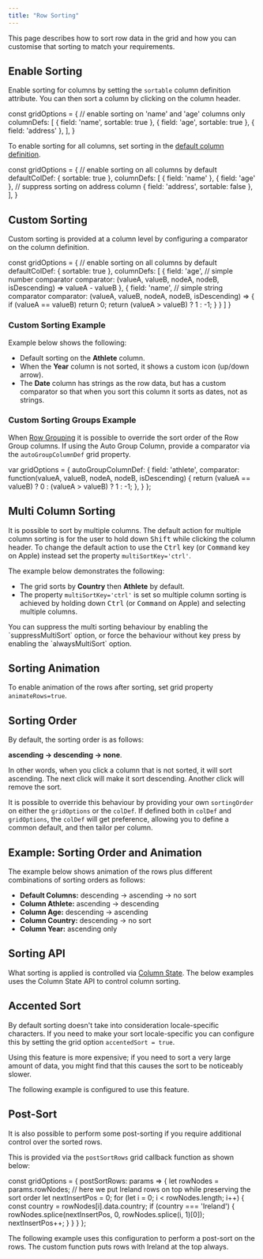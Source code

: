 ```yaml
---
title: "Row Sorting"
---
```


This page describes how to sort row data in the grid and how you can customise that sorting to match your requirements. 

## Enable Sorting

Enable sorting for columns by setting the `sortable` column definition attribute.
You can then sort a column by clicking on the column header.

<snippet>
const gridOptions = {
    // enable sorting on 'name' and 'age' columns only
    columnDefs: [
        { field: 'name', sortable: true },
        { field: 'age', sortable: true },
        { field: 'address' },
    ],
}
</snippet>

To enable sorting for all columns, set sorting in the [default column definition](/column-definitions/).

<snippet>
const gridOptions = {
    // enable sorting on all columns by default
    defaultColDef: {
        sortable: true
    },
    columnDefs: [
        { field: 'name' },
        { field: 'age' },
        // suppress sorting on address column
        { field: 'address', sortable: false },
    ],
}
</snippet>

## Custom Sorting

Custom sorting is provided at a column level by configuring a comparator on the column definition.

<api-documentation source='column-properties/properties.json' section='sort' names='["comparator"]' ></api-documentation>

<snippet spaceBetweenProperties="true">
const gridOptions = {
    // enable sorting on all columns by default
    defaultColDef: {
        sortable: true
    },
    columnDefs: [
        {
            field: 'age',
            // simple number comparator
            comparator: (valueA, valueB, nodeA, nodeB, isDescending) => valueA - valueB
        },
        {
            field: 'name',
            // simple string comparator
            comparator: (valueA, valueB, nodeA, nodeB, isDescending) => {
                if (valueA == valueB) return 0;
                return (valueA > valueB) ? 1 : -1;
            }
        }
    ]
}
</snippet>

### Custom Sorting Example

Example below shows the following:

- Default sorting on the **Athlete** column.
- When the **Year** column is not sorted, it shows a custom icon (up/down arrow).
- The **Date** column has strings as the row data, but has a custom comparator so that when you sort this column it sorts as dates, not as strings.

<grid-example title='Custom Sorting' name='custom-sorting' type='generated'></grid-example>

### Custom Sorting Groups Example

When [Row Grouping](/grouping/) it is possible to override the sort order of the Row Group columns. If using the Auto Group Column, provide a comparator via the `autoGroupColumnDef` grid property.


<snippet>
var gridOptions = {
    autoGroupColumnDef: {
        field: 'athlete',
        comparator: function(valueA, valueB, nodeA, nodeB, isDescending) {
            return (valueA == valueB) ? 0 : (valueA > valueB) ? 1 : -1;
        },
    }
};
</snippet>

<grid-example title='Custom Sorting Groups' name='custom-sorting-groups' type='generated' options='{ "enterprise": true, "modules": ["clientside", "rowgrouping" ] }'></grid-example>

## Multi Column Sorting

It is possible to sort by multiple columns. The default action for multiple column sorting is for
the user to hold down <kbd>Shift</kbd> while clicking the column header. To change the default action to use
the <kbd>Ctrl</kbd> key (or <kbd>Command</kbd> key on Apple) instead set the property `multiSortKey='ctrl'`.

The example below demonstrates the following:

- The grid sorts by **Country** then **Athlete** by default.
- The property `multiSortKey='ctrl'` is set so multiple column sorting is achieved by holding down <kbd>Ctrl</kbd> (or <kbd>Command</kbd> on Apple) and selecting multiple columns.

<grid-example title='Multi Column Sort' name='multi-column' type='generated'></grid-example>

<note>
You can suppress the multi sorting behaviour by enabling the `suppressMultiSort` option, or force the behaviour without key press by enabling
the `alwaysMultiSort` option.
</note>

## Sorting Animation

To enable animation of the rows after sorting, set grid property `animateRows=true`.

## Sorting Order

By default, the sorting order is as follows:

**ascending -> descending -> none**.


In other words, when you click a column that is not sorted, it will sort ascending. The next click
will make it sort descending. Another click will remove the sort.

It is possible to override this behaviour by providing your own `sortingOrder` on either
the `gridOptions` or the `colDef`. If defined both in `colDef` and
`gridOptions`, the `colDef` will get preference, allowing you to define a common default,
and then tailor per column.


## Example: Sorting Order and Animation


The example below shows animation of the rows plus different combinations of sorting orders as follows:


- **Default Columns:** descending -> ascending -> no sort
- **Column Athlete:** ascending -> descending
- **Column Age:** descending -> ascending
- **Column Country:** descending -> no sort
- **Column Year:** ascending only


<grid-example title='Sorting Order and Animation' name='sorting-order-and-animation' type='generated'></grid-example>

## Sorting API

What sorting is applied is controlled via [Column State](/column-state/). The below examples uses the Column State API to control column sorting.

<grid-example title='Sorting API' name='sorting-api' type='generated'></grid-example>

## Accented Sort


By default sorting doesn't take into consideration locale-specific characters. If you need to make your sort
locale-specific you can configure this by setting the grid option `accentedSort = true`.

Using this feature is more expensive; if you need to sort a very large amount of data, you might find that this
causes the sort to be noticeably slower.

The following example is configured to use this feature.

<grid-example title='Accented Sort' name='accented-sort' type='generated'></grid-example>

## Post-Sort

It is also possible to perform some post-sorting if you require additional control over the sorted rows.

This is provided via the `postSortRows` grid callback function as shown below:

<api-documentation source='grid-options/properties.json' section='sort' names='["postSortRows"]' ></api-documentation>

<snippet>
const gridOptions = {
    postSortRows: params => {
        let rowNodes = params.rowNodes;
        // here we put Ireland rows on top while preserving the sort order
        let nextInsertPos = 0;
        for (let i = 0; i < rowNodes.length; i++) {
            const country = rowNodes[i].data.country;
            if (country === 'Ireland') {
                rowNodes.splice(nextInsertPos, 0, rowNodes.splice(i, 1)[0]);
                nextInsertPos++;
            }
        }
    }
};
</snippet>

The following example uses this configuration to perform a post-sort on the rows. The custom function
puts rows with Ireland at the top always.

<grid-example title='Post Sort' name='post-sort' type='generated'></grid-example>
